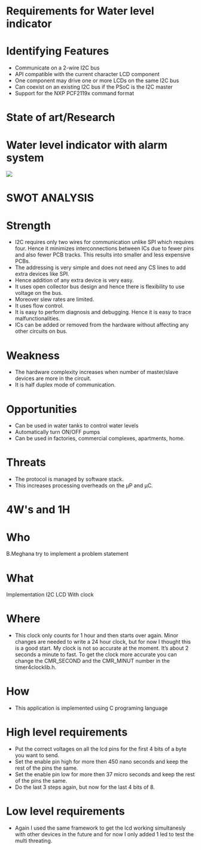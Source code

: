 # Requirements for Water level indicator
# Identifying Features
- Communicate on a 2-wire I2C bus
-  API compatible with the current character LCD component
- One component may drive one or more LCDs on the same I2C bus
- Can coexist on an existing I2C bus if the PSoC is the I2C master
- Support for the NXP PCF2119x command format

# State of art/Research
# Water level indicator with alarm system
![](https://s3.ap-south-1.amazonaws.com/rzp-prod-merchant-assets/payment-link/description/water-tank-500x500_DUGTX5ronA5YgC.jpg)

# SWOT ANALYSIS
# Strength
- I2C requires only two wires for communication unlike SPI which requires four. Hence it minimizes interconnections between ICs due to 
   fewer pins and also fewer PCB tracks. This results into smaller and less expensive PCBs.
- The addressing is very simple and does not need any CS lines to add extra devices like SPI. 
- Hence addition of any extra device is very easy.
- It uses open collector bus design and hence there is flexibility to use voltage on the bus.
-  Moreover slew rates are limited.
- It uses flow control.
- It is easy to perform diagnosis and debugging. Hence it is easy to trace malfunctionalities.
- ICs can be added or removed from the hardware without affecting any other circuits on bus.
# Weakness
-  The hardware complexity increases when number of master/slave devices are more in the circuit.
- It is half duplex mode of communication.

# Opportunities
 - Can be used in water tanks to control water levels
 - Automatically turn ON/OFF pumps
 - Can be used in factories, commercial complexes, apartments, home.
#  Threats
 - The protocol is managed by software stack.
 -  This increases processing overheads on the µP and µC.
# 4W's and 1H

# Who
B.Meghana try to implement a problem statement
# What
Implementation I2C LCD With clock
# Where
 - This clock only counts for 1 hour and then starts over again. Minor changes are needed to write a 24 hour clock, 
  but for now I thought this is a good start. My clock is not so accurate at the moment. It’s about 2 seconds a minute to fast.
  To get the clock more accurate you can change the CMR_SECOND and the CMR_MINUT number in the timer4clocklib.h.
 # How
 - This application is implemented using C programing language
# High level requirements
 - Put the correct voltages on all the lcd pins for the first 4 bits of a byte you want to send.
 - Set the enable pin high for more then 450 nano seconds and keep the rest of the pins the same.
 - Set the enable pin low for more then 37 micro seconds and keep the rest of the pins the same.
 - Do the last 3 steps again, but now for the last 4 bits of 8.
# Low level requirements
 - Again I used the same framework to get the lcd working simultanesly 
  with other devices in the future and for now I only added 1 led to test the multi threating.
